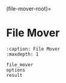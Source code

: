 (file-mover-root)=

# File Mover

```{toctree}
:caption: File Mover
:maxdepth: 1

file_mover
options
result
```
